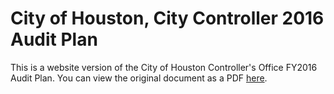 # City of Houston, City Controller 2016 Audit Plan
This is a website version of the City of Houston Controller's Office FY2016 Audit Plan. You can view the original document as a PDF <a href="http://www.houstontx.gov/controller/audit/2016-01.pdf">here</a>.

